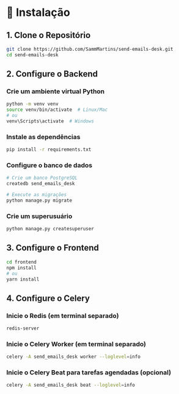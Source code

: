 # 🚀 Instalação

## 1. Clone o Repositório
```bash
git clone https://github.com/SammMartins/send-emails-desk.git
cd send-emails-desk
```

## 2. Configure o Backend

### Crie um ambiente virtual Python
```bash
python -m venv venv
source venv/bin/activate  # Linux/Mac
# ou
venv\Scripts\activate  # Windows
```

### Instale as dependências
```bash
pip install -r requirements.txt
```

### Configure o banco de dados
```bash
# Crie um banco PostgreSQL
createdb send_emails_desk

# Execute as migrações
python manage.py migrate
```

### Crie um superusuário
```bash
python manage.py createsuperuser
```

## 3. Configure o Frontend

```bash
cd frontend
npm install
# ou
yarn install
```

## 4. Configure o Celery

### Inicie o Redis (em terminal separado)
```bash
redis-server
```

### Inicie o Celery Worker (em terminal separado)
```bash
celery -A send_emails_desk worker --loglevel=info
```

### Inicie o Celery Beat para tarefas agendadas (opcional)
```bash
celery -A send_emails_desk beat --loglevel=info
```
